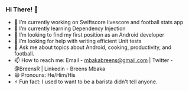 ### Hi There! 👋

- 🔭 I’m currently working on Swiftscore livescore and football stats app
- 🌱 I’m currently learning Dependency Injection
- 👯 I’m looking to find my first position as an Android developer
- 🤔 I’m looking for help with writing efficient Unit tests
- 💬 Ask me about topics about Android, cooking, productivity, and football.
- 📫 How to reach me: Email - mbakabreens@gmail.com | Twitter - @BreensR | Linkedin - Breens Mbaka
- 😄 Pronouns: He/Him/His
- ⚡ Fun fact: I used to want to be a barista didn't tell anyone.
```
